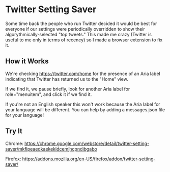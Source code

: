 # Twitter Setting Saver

Some time back the people who run Twitter decided it would be best for everyone if our settings were periodically overridden to show their algorythmically-selected "top tweets." This made me crazy (Twitter is useful to me only in terms of recency) so I made a browser extension to fix it.

## How it Works

We're checking https://twitter.com/home for the presence of an Aria label indicating that Twitter has returned us to the "Home" view.

If we find it, we pause briefly, look for another Aria label for role="menuitem", and click it if we find it.

If you're not an English speaker this won't work because the Aria label for your language will be different. You can help by adding a messages.json file for  your language!

## Try It

Chrome: 
https://chrome.google.com/webstore/detail/twitter-setting-saver/mkflpeaedkaekekldcemjhcpndibgabo

Firefox:
https://addons.mozilla.org/en-US/firefox/addon/twitter-setting-saver/
